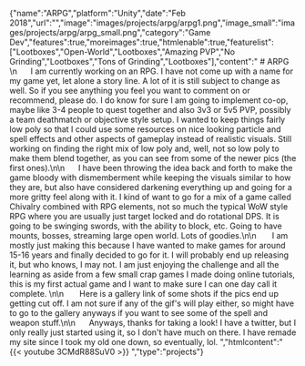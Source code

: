 {"name":"ARPG","platform":"Unity","date":"Feb 2018","url":"","image":"images/projects/arpg/arpg1.png","image_small":"images/projects/arpg/arpg_small.png","category":"Game Dev","features":true,"moreimages":true,"htmlenable":true,"featurelist":["Lootboxes","Open-World","Lootboxes","Amazing PVP","No Grinding","Lootboxes","Tons of Grinding","Lootboxes"],"content":" # ARPG  \n&nbsp;&nbsp;&nbsp;&nbsp;&nbsp;&nbsp;I am currently working on an RPG. I have not come up with a name for my game yet, let alone a story line. A lot of it is still subject to change as well. So if you see anything you feel you want to comment on or recommend, please do. I do know for sure I am going to implement co-op, maybe like 3-4 people to quest together and also 3v3 or 5v5 PVP, possibly a team deathmatch or objective style setup. I wanted to keep things fairly low poly so that I could use some resources on nice looking particle and spell effects and other aspects of gameplay instead of realistic visuals. Still working on finding the right mix of low poly and, well, not so low poly to make them blend together, as you can see from some of the newer pics (the first ones).\n\n&nbsp;&nbsp;&nbsp;&nbsp;&nbsp;&nbsp;I have been throwing the idea back and forth to make the game bloody with dismemberment while keeping the visuals similar to how they are, but also have considered darkening everything up and going for a more gritty feel along with it. I kind of want to go for a mix of a game called Chivalry combined with RPG elements, not so much the typical WoW style RPG where you are usually just target locked and do rotational DPS. It is going to be swinging swords, with the ability to block, etc. Going to have mounts, bosses, streaming large open world. Lots of goodies.\n\n&nbsp;&nbsp;&nbsp;&nbsp;&nbsp;&nbsp; I am mostly just making this because I have wanted to make games for around 15-16 years and finally decided to go for it. I will probably end up releasing it, but who knows, I may not. I am just enjoying the challenge and all the learning as aside from a few small crap games I made doing online tutorials, this is my first actual game and I want to make sure I can one day call it complete. \n\n&nbsp;&nbsp;&nbsp;&nbsp;&nbsp;&nbsp; Here is a gallery link of some shots if the pics end up getting cut off. I am not sure if any of the gif's will play either, so might have to go to the gallery anyways if you want to see some of the spell and weapon stuff.\n\n&nbsp;&nbsp;&nbsp;&nbsp;&nbsp;&nbsp;Anyways, thanks for taking a look! I have a twitter, but I only really just started using it, so I don't have much on there. I have remade my site since I took my old one down, so eventually, lol. ","htmlcontent":" {{< youtube 3CMdR88SuV0 >}} ","type":"projects"}
